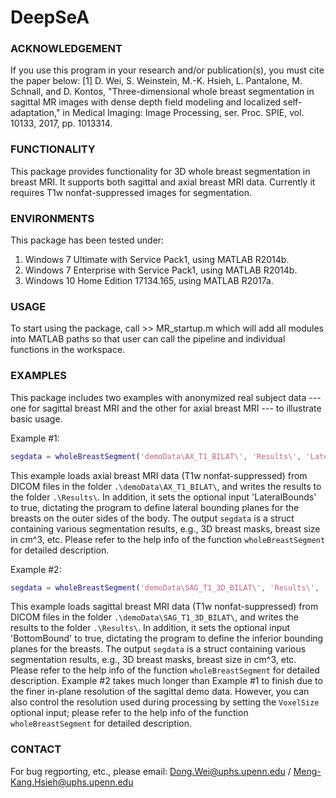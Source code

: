 # DeepSeA
### ACKNOWLEDGEMENT
If you use this program in your research and/or publication(s), you must cite the paper below:
	[1] D. Wei, S. Weinstein, M.-K. Hsieh, L. Pantalone, M. Schnall, and D. Kontos, "Three-dimensional whole breast segmentation in sagittal MR images with dense depth field modeling and localized self-adaptation," in Medical Imaging: Image Processing, ser. Proc. SPIE, vol. 10133, 2017, pp. 1013314.

### FUNCTIONALITY
This package provides functionality for 3D whole breast segmentation in breast MRI. It supports both sagittal and axial breast MRI data. Currently it requires T1w nonfat-suppressed images for segmentation.

### ENVIRONMENTS
This package has been tested under:
1. Windows 7 Ultimate with Service Pack1, using MATLAB R2014b.
2. Windows 7 Enterprise with Service Pack1, using MATLAB R2014b.
3. Windows 10 Home Edition 17134.165, using MATLAB R2017a.

### USAGE
To start using the package, call
	>> MR_startup.m
which will add all modules into MATLAB paths so that user can call the pipeline and individual functions in the workspace.

### EXAMPLES
This package includes two examples with anonymized real subject data --- one for sagittal breast MRI and the other for axial breast MRI --- to illustrate basic usage.

Example #1:

```matlab 
segdata = wholeBreastSegment('demoData\AX_T1_BILAT\', 'Results\', 'LateralBounds', true)
```

This example loads axial breast MRI data (T1w nonfat-suppressed) from DICOM files in the folder ```.\demoData\AX_T1_BILAT\```, and writes the results to the folder ```.\Results\```. In addition, it sets the optional input 'LateralBounds' to true, dictating the program to define lateral bounding planes for the breasts on the outer sides of the body. The output ```segdata``` is a struct containing various segmentation results, e.g., 3D breast masks, breast size in cm^3, etc. Please refer to the help info of the function ```wholeBreastSegment``` for detailed description.

Example #2:

```matlab
segdata = wholeBreastSegment('demoData\SAG_T1_3D_BILAT\', 'Results\', 'BottomBound', true)
```
This example loads sagittal breast MRI data (T1w nonfat-suppressed) from DICOM files in the folder ```.\demoData\SAG_T1_3D_BILAT\```, and writes the results to the folder ```.\Results\```. In addition, it sets the optional input 'BottomBound' to true, dictating the program to define the inferior bounding planes for the breasts. The output ```segdata``` is a struct containing various segmentation results, e.g., 3D breast masks, breast size in cm^3, etc. Please refer to the help info of the function ```wholeBreastSegment``` for detailed description.
Example #2 takes much longer than Example #1 to finish due to the finer in-plane resolution of the sagittal demo data. However, you can also control the resolution used during processing by setting the ```VoxelSize``` optional input; please refer to the help info of the function ```wholeBreastSegment``` for detailed description.
	
### CONTACT
For bug regporting, etc., please email:
Dong.Wei@uphs.upenn.edu / Meng-Kang.Hsieh@uphs.upenn.edu

